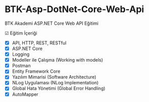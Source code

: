# BTK-Asp-DotNet-Core-Web-Api
BTK Akademi ASP.NET Core Web API Eğitimi

 &#9745; Eğitim İçeriği
- [x] API, HTTP, REST, RESTful
- [x] ASP.NET Core
- [x] Logging
- [x] Modeller ile Çalışma (Working with models)
- [x] Postman
- [x] Entity Framework Core
- [x] Yazılım Mimarisi (Software Architecture)
- [x] NLog Uygulaması (NLog Implementation)
- [x] Global Hata Yönetimi (Global Error Handling)
- [x] AutoMapper
